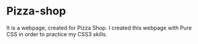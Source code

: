 # Pizza-shop
It is a webpage, created for Pizza Shop. I created this webpage with Pure CSS in order to practice my CSS3 skills.
